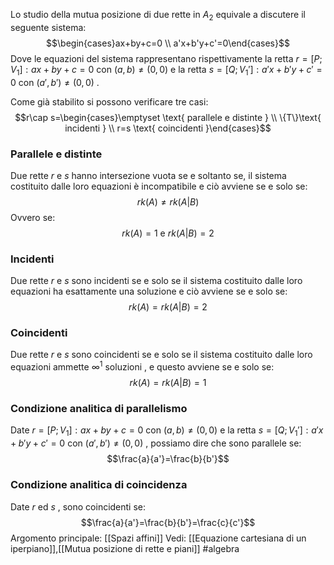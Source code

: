 Lo studio della mutua  posizione di due rette in $A_{2}$ equivale a discutere il seguente sistema:$$\begin{cases}ax+by+c=0 \\
a'x+b'y+c'=0\end{cases}$$
Dove le equazioni del sistema rappresentano rispettivamente la retta $r=[P;V_{1}]:ax+by+c=0$ con $(a,b)\neq (0,0)$ e la retta $s=[Q;V_{1}']:a'x+b'y+c'=0$ con $(a',b')\neq (0,0)$ .

Come già stabilito si possono verificare tre casi:$$r\cap s=\begin{cases}\emptyset \text{ parallele e distinte } \\
\{T\}\text{ incidenti } \\
r=s \text{ coincidenti }\end{cases}$$
### Parallele e distinte
Due rette $r$ e $s$ hanno intersezione vuota se e soltanto se, il sistema costituito dalle loro equazioni è incompatibile e ciò avviene se e solo se:$$rk(A)\neq rk(A|B)$$
Ovvero se:$$rk(A)=1\text{ e }rk(A|B)=2$$
### Incidenti
Due rette $r$  e $s$ sono incidenti se e solo se il sistema costituito dalle loro equazioni ha esattamente una soluzione e ciò avviene se e solo se:$$rk(A)=rk(A|B)=2$$
### Coincidenti
Due rette $r$ e $s$ sono coincidenti se e solo se il sistema costituito dalle loro equazioni ammette $\infty^1$ soluzioni , e questo avviene se e solo se:$$rk(A)=rk(A|B)=1$$

### Condizione analitica di parallelismo
Date $r=[P;V_{1}]:ax+by+c=0$ con $(a,b)\neq (0,0)$ e la retta $s=[Q;V_{1}']:a'x+b'y+c'=0$ con $(a',b')\neq (0,0)$ , possiamo dire che sono parallele se:$$\frac{a}{a'}=\frac{b}{b'}$$
### Condizione analitica di coincidenza
Date $r$ ed $s$ , sono coincidenti se:$$\frac{a}{a'}=\frac{b}{b'}=\frac{c}{c'}$$
Argomento principale: [[Spazi affini]]
Vedi: [[Equazione cartesiana  di un iperpiano]],[[Mutua posizione di rette e piani]]
#algebra 